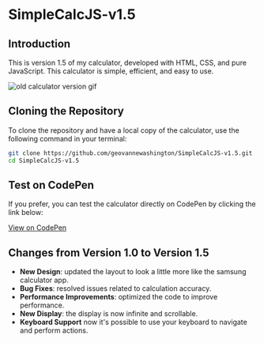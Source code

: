 # SimpleCalcJS-v1.5

## Introduction
This is version 1.5 of my calculator, developed with HTML, CSS, and pure JavaScript. This calculator is simple, efficient, and easy to use.

![old calculator version gif](https://github.com/geovannewashington/SimpleCalcJS-v1.0/assets/156543114/cda663ed-f8bd-43f9-9256-5f9444293609)

## Cloning the Repository
To clone the repository and have a local copy of the calculator, use the following command in your terminal:

```bash
git clone https://github.com/geovannewashington/SimpleCalcJS-v1.5.git
cd SimpleCalcJS-v1.5
```

## Test on CodePen

If you prefer, you can test the calculator directly on CodePen by clicking the link below:

[View on CodePen](https://codepen.io/geovannewashington/pen/MWxdjWd)

## Changes from Version 1.0 to Version 1.5

- **New Design**: updated the layout to look a little more like the samsung calculator app.
- **Bug Fixes**: resolved issues related to calculation accuracy.
- **Performance Improvements**: optimized the code to improve performance.
- **New Display**: the display is now infinite and scrollable.
- **Keyboard Support** now it's possible to use your keyboard to navigate and perform actions.


